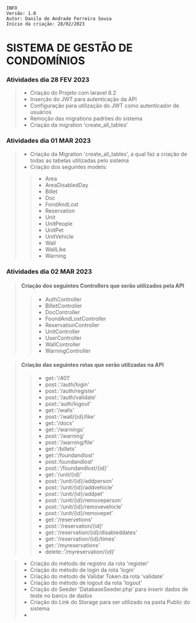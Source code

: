 ```
INFO
Versão: 1.0
Autor: Danilo de Andrade Ferreira Sousa
Início da criação: 28/02/2023

``` 

# SISTEMA DE GESTÃO DE CONDOMÍNIOS

### Atividades dia 28 FEV 2023
> - Criação do Projeto com laravel 8.2
> - Inserção do JWT para autenticação da API
> - Configuração para utilização do JWT como autenticador de usuários
> - Remoção das migrations padrões do sistema
> - Criação da migration 'create_all_tables'

### Atividades dia 01 MAR 2023
> - Criação da Migration 'create_all_tables', a qual faz a criação de todas as tabelas utilizadas pelo sistema
> - Criação dos seguintes models: 
>> - Area
>> - AreaDisabledDay
>> - Billet
>> - Doc 
>> - FondAndLost
>> - Reservation
>> - Unit
>> - UnitPeople
>> - UnitPet
>> - UnitVehicle
>> - Wall
>> - WallLike
>> - Warning

### Atividades dia 02 MAR 2023
> #### Criação dos seguintes Controllers que serão utilizados pela API
>> - AuthController
>> - BilletController
>> - DocController
>> - FoundAndLostController
>> - ReservationController
>> - UnitController
>> - UserController
>> - WallController
>> - WarningController

> #### Criação das seguintes rotas que serão utilizadas na API
>> - get::'/401'
>> - post::'/auth/login'
>> - post::'/auth/register'
>> - post::'/auth/validate'
>> - post::'auth/logout'
>> - get::'/walls'
>> - post::'/wall/{id}/like'
>> - get::'/docs'
>> - get::'/warnings'
>> - post::'/warning'
>> - post::'/warning/file'
>> - get::'/billets'
>> - get::'/foundandlost'
>> - post::foundandlost'
>> - post::'/foundandlost/{id}'
>> - get::'/unit/{id}'
>> - post::'/unit/{id}/addperson'
>> - post::'/unit/{id}/addvehicle'
>> - post::'/unit/{id}/addpet'
>> - post::'/unit/{id}/removeperson'
>> - post::'/unit/{id}/removevehicle'
>> - post::'/unit/{id}/removepet'
>> - get::'/reservetions'
>> - post::'/reservation/{id}'
>> - get::'/reservation/{id}/disableddates'
>> - get::'/reservation/{id}/times'
>> - get::'/myreservations'
>> - delete::'/myreservation/{id}'

> - Criação do método de registro da rota 'register'
> - Criação do método de login da rota 'login'
> - Criação do método de Validar Token da rota 'validate'
> - Criação do método de logout da rota 'logout'
> - Criação do Seeder 'DatabaseSeeder.php' para inserir dados de teste no banco de dados
> - Criação do Link do Storage para ser utilizado na pasta Public do sistema
> - 
